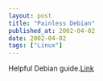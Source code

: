 ```yaml
---
layout: post
title: "Painless Debian"
published_at: 2002-04-02
date: 2002-04-02
tags: ["Linux"]
---
```


Helpful Debian guide.[Link](http://tinyplanet.ca/pubs/debian/)  
